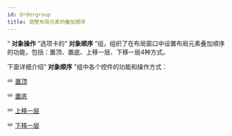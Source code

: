 ```yaml
---
id: Ordergroup
title: 调整布局元素的叠加顺序
---
```

“ **对象操作** ”选项卡的“ **对象顺序** ”组，组织了在布局窗口中设置布局元素叠加顺序的功能，包括：置顶、置底、上移一层、下移一层4种方式。

下面详细介绍“ **对象顺序** ”组中各个控件的功能和操作方式：

![](../../img/smalltitle.png) [置顶](BringtoFrontbutton.htm)

![](../../img/smalltitle.png) [置底](SendtoBackbutton.htm)

![](../../img/smalltitle.png) [上移一层](BringForwardbutton.htm)

![](../../img/smalltitle.png) [下移一层](SendBackwardbutton.htm)



